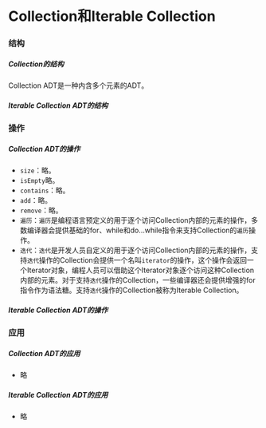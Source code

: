 # Collection和Iterable Collection

### 结构

##### Collection的结构

Collection ADT是一种内含多个元素的ADT。

##### Iterable Collection ADT的结构



### 操作

##### Collection ADT的操作

- `size`：略。
- `isEmpty`略。
- `contains`：略。
- `add`：略。
- `remove`：略。
- `遍历`：`遍历`是编程语言预定义的用于逐个访问Collection内部的元素的操作，多数编译器会提供基础的for、while和do...while指令来支持Collection的`遍历`操作。
- `迭代`：`迭代`是开发人员自定义的用于逐个访问Collection内部的元素的操作，支持`迭代`操作的Collection会提供一个名叫`iterator`的操作，这个操作会返回一个Iterator对象，编程人员可以借助这个Iterator对象逐个访问这种Collection内部的元素。对于支持`迭代`操作的Collection，一些编译器还会提供增强的for指令作为语法糖。支持`迭代`操作的Collection被称为Iterable Collection。

##### Iterable Collection ADT的操作


### 应用

##### Collection ADT的应用

- 略

##### Iterable Collection ADT的应用

- 略
